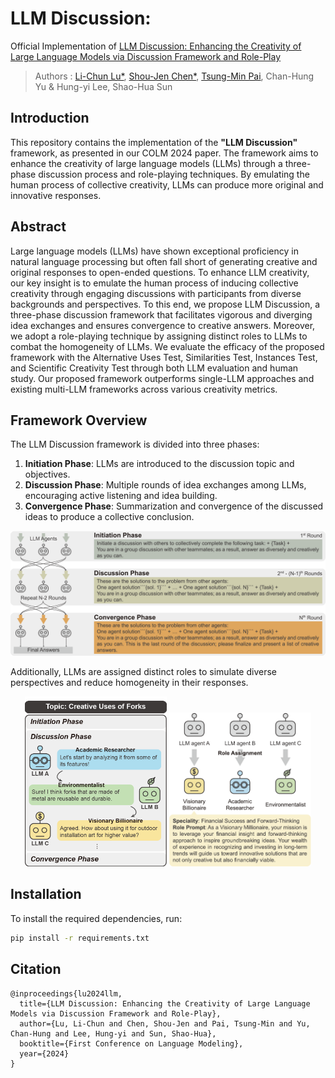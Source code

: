 # LLM Discussion: 

Official Implementation of [LLM Discussion: Enhancing the Creativity of Large Language Models via Discussion Framework and Role-Play](https://arxiv.org/abs/2405.06373)

>Authors : [Li-Chun Lu*](https://github.com/lichun-19), [Shou-Jen Chen*](https://github.com/lawraa), [Tsung-Min Pai](https://github.com/Bai1026), Chan-Hung Yu & Hung-yi Lee, Shao-Hua Sun

## Introduction

This repository contains the implementation of the **"LLM Discussion"** framework, as presented in our COLM 2024 paper. The framework aims to enhance the creativity of large language models (LLMs) through a three-phase discussion process and role-playing techniques. By emulating the human process of collective creativity, LLMs can produce more original and innovative responses.

## Abstract

Large language models (LLMs) have shown exceptional proficiency in natural language processing but often fall short of generating creative and original responses to open-ended questions. To enhance LLM creativity, our key insight is to emulate the human process of inducing collective creativity through engaging discussions with participants from diverse backgrounds and perspectives. To this end, we propose LLM Discussion, a three-phase discussion framework that facilitates vigorous and diverging idea exchanges and ensures convergence to creative answers. Moreover, we adopt a role-playing technique by assigning distinct roles to LLMs to combat the homogeneity of LLMs. We evaluate the efficacy of the proposed framework with the Alternative Uses Test, Similarities Test, Instances Test, and Scientific Creativity Test through both LLM evaluation and human study. Our proposed framework outperforms single-LLM approaches and existing multi-LLM frameworks across various creativity metrics.

## Framework Overview

The LLM Discussion framework is divided into three phases:

1. **Initiation Phase**: LLMs are introduced to the discussion topic and objectives.
2. **Discussion Phase**: Multiple rounds of idea exchanges among LLMs, encouraging active listening and idea building.
3. **Convergence Phase**: Summarization and convergence of the discussed ideas to produce a collective conclusion.

![image](resources/discussion_framework.png)


Additionally, LLMs are assigned distinct roles to simulate diverse perspectives and reduce homogeneity in their responses.

<div align="center">
	<img width = "45%" src="./resources/teaser.png">
  <img width = "45%" src="./resources/roleplay.png">
</div>

## Installation

To install the required dependencies, run:

```bash
pip install -r requirements.txt
```

## Citation
```
@inproceedings{lu2024llm,
  title={LLM Discussion: Enhancing the Creativity of Large Language Models via Discussion Framework and Role-Play},
  author={Lu, Li-Chun and Chen, Shou-Jen and Pai, Tsung-Min and Yu, Chan-Hung and Lee, Hung-yi and Sun, Shao-Hua},
  booktitle={First Conference on Language Modeling},
  year={2024}
}
```